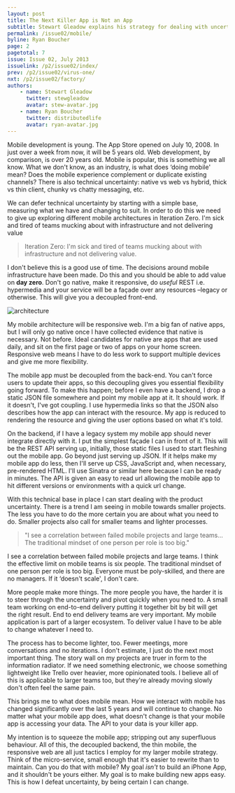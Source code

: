 ```yaml
---
layout: post
title: The Next Killer App is Not an App
subtitle: Stewart Gleadow explains his strategy for dealing with uncertainty in mobile projects
permalink: /issue02/mobile/
byline: Ryan Boucher
page: 2
pagetotal: 7
issue: Issue 02, July 2013
issuelink: /p2/issue02/index/
prev: /p2/issue02/virus-one/
nxt: /p2/issue02/factory/
authors:
    - name: Stewart Gleadow
      twitter: stewgleadow
      avatar: stew-avatar.jpg
    - name: Ryan Boucher
      twitter: distributedlife
      avatar: ryan-avatar.jpg
---
```

Mobile development is young. The App Store opened on July 10, 2008. In just over a week from now, it will be 5 years old. Web development, by comparison, is over 20 years old. Mobile is popular, this is something we all know. What we don't know, as an industry, is what does ‘doing mobile' mean? Does the mobile experience complement or duplicate existing channels? There is also technical uncertainty: native vs web vs hybrid, thick vs thin client, chunky vs chatty messaging, etc.

We can defer technical uncertainty by starting with a simple base, measuring what we have and changing to suit. In order to do this we need to give up exploring different mobile architectures in Iteration Zero. I'm sick and tired of teams mucking about with infrastructure and not delivering value

> Iteration Zero: I'm sick and tired of teams mucking about with infrastructure and not delivering value.

I don't believe this is a good use of time. The decisions around mobile infrastructure have been made. Do this and you should be able to add value on **day zero**. Don't go native, make it responsive, do *useful* REST i.e. hypermedia and your service will be a façade over any resources –legacy or otherwise. This will give you a decoupled front-end.

![architecture](/p2/images/mobile/1.png)

My mobile architecture will be responsive web. I'm a big fan of native apps, but I will only go native once I have collected evidence that native is necessary. Not before. Ideal candidates for native are apps that are used daily, and sit on the first page or two of apps on your home screen. Responsive web means I have to do less work to support multiple devices and give me more flexibility.

The mobile app must be decoupled from the back-end. You can't force users to update their apps, so this decoupling gives you essential flexibility going forward. To make this happen; before I even have a backend, I drop a static JSON file somewhere and point my mobile app at it. It should work. If it doesn't, I've got coupling. I use hypermedia links so that the JSON also describes how the app can interact with the resource. My app is reduced to rendering the resource and giving the user options based on what it's told.

On the backend, if I have a legacy system my mobile app should never integrate directly with it. I put the simplest façade I can in front of it. This will be the REST API serving up, initially, those static files I used to start fleshing out the mobile app. Go beyond just serving up JSON. If it helps make my mobile app do less, then I'll serve up CSS, JavaScript and, when necessary, pre-rendered HTML. I'll use Sinatra or similar here because I can be ready in minutes. The API is given an easy to read url allowing the mobile app to hit different versions or environments with a quick url change.

With this technical base in place I can start dealing with the product uncertainty. There is a trend I am seeing in mobile towards smaller projects. The less you have to do the more certain you are about what you need to do. Smaller projects also call for smaller teams and lighter processes.

> "I see a correlation between failed mobile projects and large teams... The traditional mindset of one person per role is too big."

I see a correlation between failed mobile projects and large teams. I think the effective limit on mobile teams is six people. The traditional mindset of one person per role is too big. Everyone must be poly-skilled, and there are no managers. If it ‘doesn't scale', I don't care.

More people make more things. The more people you have, the harder it is to steer through the uncertainty and pivot quickly when you need to. A small team working on end-to-end delivery putting it together bit by bit will get the right result. End to end delivery teams are very important. My mobile application is part of a larger ecosystem. To deliver value I have to be able to change whatever I need to.

The process has to become lighter, too. Fewer meetings, more conversations and no iterations. I don't estimate, I just do the next most important thing. The story wall on my projects are truer in form to the information radiator. If we need something electronic, we choose something lightweight like Trello over heavier, more opinionated tools. I believe all of this is applicable to larger teams too, but they're already moving slowly don't often feel the same pain.

This brings me to what does mobile mean. How we interact with mobile has changed significantly over the last 5 years and will continue to change. No matter what your mobile app does, what doesn't change is that your mobile app is accessing your data. The API to your data is your killer app.

My intention is to squeeze the mobile app; stripping out any superfluous behaviour. All of this, the decoupled backend, the thin mobile, the responsive web are all just tactics I employ for my larger mobile strategy. Think of the micro-service, small enough that it's easier to rewrite than to maintain. Can you do that with mobile? My goal *isn't* to build an iPhone App, and it shouldn't be yours either. My goal is to make building new apps easy. This is how I defeat uncertainty, by being certain I can change.
